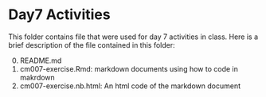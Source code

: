 # Day7 Activities

This folder contains file that were used for day 7 activities in class. Here is a brief description of the file contained in this folder:

0. README.md
1. cm007-exercise.Rmd: markdown documents using how to code in makrdown
2. cm007-exercise.nb.html: An html code of the markdown document
